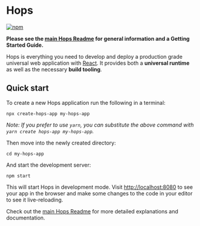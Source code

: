# Hops

[![npm](https://img.shields.io/npm/v/hops.svg)](https://www.npmjs.com/package/hops)

**Please see the [main Hops Readme](https://github.com/xing/hops/blob/master/README.md) for general information and a Getting Started Guide.**

Hops is everything you need to develop and deploy a production grade universal web application with [React](https://facebook.github.io/react/). It provides both a **universal runtime** as well as the necessary **build tooling**.

## Quick start

To create a new Hops application run the following in a terminal:

```shell
npx create-hops-app my-hops-app
```

_Note: If you prefer to use `yarn`, you can substitute the above command with `yarn create hops-app my-hops-app`._

Then move into the newly created directory:

```shell
cd my-hops-app
```

And start the development server:

```shell
npm start
```

This will start Hops in development mode. Visit [http://localhost:8080](http://localhost:8080) to see your app in the browser and make some changes to the code in your editor to see it live-reloading.

Check out the [main Hops Readme](https://github.com/xing/hops/blob/master/README.md) for more detailed explanations and documentation.
